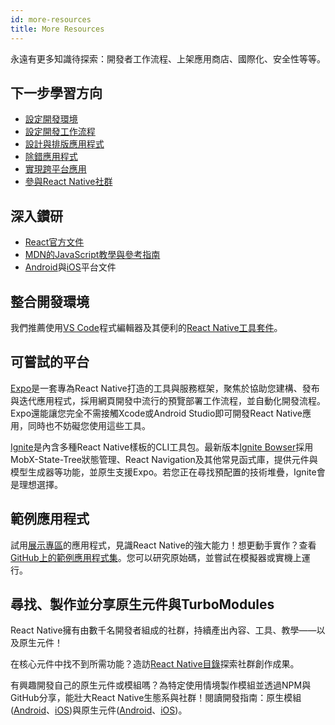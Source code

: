 ```yaml
---
id: more-resources
title: More Resources
---
```


永遠有更多知識待探索：開發者工作流程、上架應用商店、國際化、安全性等等。

## 下一步學習方向

- [設定開發環境](environment-setup)
- [設定開發工作流程](running-on-device)
- [設計與排版應用程式](flexbox)
- [除錯應用程式](debugging)
- [實現跨平台應用](platform-specific-code)
- [參與React Native社群](/community/overview)

## 深入鑽研

- [React官方文件](https://reactjs.org/docs/hello-world.html)
- [MDN的JavaScript教學與參考指南](https://developer.mozilla.org/en-US/docs/Web/JavaScript)
- [Android](https://developer.android.com/docs)與[iOS](https://developer.apple.com/documentation/uikit)平台文件

## 整合開發環境

我們推薦使用[VS Code](https://code.visualstudio.com/)程式編輯器及其便利的[React Native工具套件](https://marketplace.visualstudio.com/items?itemName=msjsdiag.vscode-react-native)。

## 可嘗試的平台

[Expo](https://docs.expo.dev/)是一套專為React Native打造的工具與服務框架，聚焦於協助您建構、發布與迭代應用程式，採用網頁開發中流行的預覽部署工作流程，並自動化開發流程。Expo還能讓您完全不需接觸Xcode或Android Studio即可開發React Native應用，同時也不妨礙您使用這些工具。

[Ignite](https://github.com/infinitered/ignite)是內含多種React Native樣板的CLI工具包。最新版本[Ignite Bowser](https://github.com/infinitered/ignite-bowser)採用MobX-State-Tree狀態管理、React Navigation及其他常見函式庫，提供元件與模型生成器等功能，並原生支援Expo。若您正在尋找預配置的技術堆疊，Ignite會是理想選擇。

## 範例應用程式

試用[展示專區](https://reactnative.dev/showcase)的應用程式，見識React Native的強大能力！想更動手實作？查看[GitHub上的範例應用程式集](https://github.com/ReactNativeNews/React-Native-Apps)。您可以研究原始碼，並嘗試在模擬器或實機上運行。

## 尋找、製作並分享原生元件與TurboModules

React Native擁有由數千名開發者組成的社群，持續產出內容、工具、教學——以及原生元件！

在核心元件中找不到所需功能？造訪[React Native目錄](https://reactnative.directory)探索社群創作成果。

有興趣開發自己的原生元件或模組嗎？為特定使用情境製作模組並透過NPM與GitHub分享，能壯大React Native生態系與社群！閱讀開發指南：原生模組([Android](native-modules-android.md)、[iOS](native-modules-ios.md))與原生元件([Android](native-components-android.md)、[iOS](native-components-ios.md))。